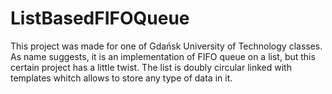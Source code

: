 # ListBasedFIFOQueue

This project was made for one of Gdańsk University of Technology classes. As name suggests, it is an implementation of FIFO queue on a list, but this certain project has a little twist. The list is doubly circular linked with templates whitch allows to store any type of data in it.
